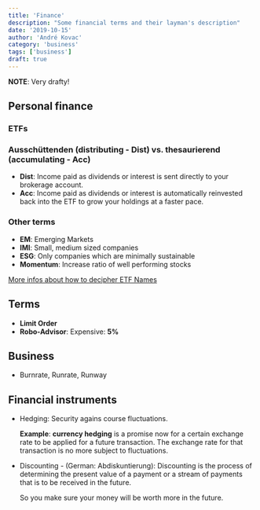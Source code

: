 ```yaml
---
title: 'Finance'
description: "Some financial terms and their layman's description"
date: '2019-10-15'
author: 'André Kovac'
category: 'business'
tags: ['business']
draft: true
---
```


**NOTE**: Very drafty!

## Personal finance

### ETFs

### Ausschüttenden (distributing - **Dist**) vs. thesaurierend (accumulating - **Acc**)

- **Dist**: Income paid as dividends or interest is sent directly to your brokerage account.
- **Acc**: Income paid as dividends or interest is automatically reinvested back into the ETF to grow your holdings at a faster pace.

### Other terms

- **EM**: Emerging Markets
- **IMI**: Small, medium sized companies
- **ESG**: Only companies which are minimally sustainable
- **Momentum**: Increase ratio of well performing stocks

[More infos about how to decipher ETF Names](https://www.justetf.com/uk/news/etf/how-you-easily-decipher-etf-names.html)

## Terms

- **Limit Order**
- **Robo-Advisor**: Expensive: **5%**

## Business

- Burnrate, Runrate, Runway

## Financial instruments

- Hedging: Security agains course fluctuations.

  **Example**: **currency hedging** is a promise now for a certain exchange rate to be applied for a future transaction. The exchange rate for that transaction is no more subject to fluctuations.

- Discounting - (German: Abdiskuntierung): Discounting is the process of determining the present value of a payment or a stream of payments that is to be received in the future.

    So you make sure your money will be worth more in the future.